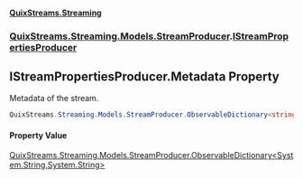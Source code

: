 #### [QuixStreams.Streaming](index.md 'index')
### [QuixStreams.Streaming.Models.StreamProducer](QuixStreams.Streaming.Models.StreamProducer.md 'QuixStreams.Streaming.Models.StreamProducer').[IStreamPropertiesProducer](IStreamPropertiesProducer.md 'QuixStreams.Streaming.Models.StreamProducer.IStreamPropertiesProducer')

## IStreamPropertiesProducer.Metadata Property

Metadata of the stream.

```csharp
QuixStreams.Streaming.Models.StreamProducer.ObservableDictionary<string,string> Metadata { get; }
```

#### Property Value
[QuixStreams.Streaming.Models.StreamProducer.ObservableDictionary&lt;](ObservableDictionary_TKey,TValue_.md 'QuixStreams.Streaming.Models.StreamProducer.ObservableDictionary<TKey,TValue>')[System.String](https://docs.microsoft.com/en-us/dotnet/api/System.String 'System.String')[,](ObservableDictionary_TKey,TValue_.md 'QuixStreams.Streaming.Models.StreamProducer.ObservableDictionary<TKey,TValue>')[System.String](https://docs.microsoft.com/en-us/dotnet/api/System.String 'System.String')[&gt;](ObservableDictionary_TKey,TValue_.md 'QuixStreams.Streaming.Models.StreamProducer.ObservableDictionary<TKey,TValue>')